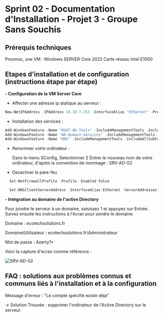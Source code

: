 # Sprint 02 - Documentation d'Installation - Projet 3 - Groupe Sans Souchis

## Prérequis techniques

Proxmox, une VM : Windows SERVER Core 2022 
                  Carte réseau Intel E1000

## Etapes d'installation et de configuration (instructions étape par étape)

**- Configuration de la VM Server Core**

- Affecter une adresse ip statique au serveur :
```powershell
New-NetIPAddress -IPAddress 10.10.7.253 -InterfaceAlias "Ethernet" -PrefixLength 24

```

- Installation des services :
```powershell
Add-WindowsFeature -Name "RSAT-AD-Tools" -IncludeManagementTools -IncludeAllSubFeature
Add-WindowsFeature -Name "AD-Domain-Services" -IncludeManagementTools -IncludeAllSubFeature
Add-WindowsFeature -Name "DNS" -IncludeManagementTools -IncludeAllSubFeature
```

- Renommer votre ordinateur :

  Dans le menu SConfig, Selectionner 2
  Entrer le nouveau nom de votre ordinateur, d'après la convention de nommage : SRV-AD-02

- Desactiver le pare-feu
```powershell
  Set-NetFirewallProfile -Profile -Enabled False
```

```powershell
  Set-DNSClientServerAddress -InterfaceAlias Ethernet -ServerAddresses 10.10.7.254
```

**- Intégration au domaine de l'active Directory**

Pour joindre le serveur à un domaine, saisissez 1 et appuyez sur Entrée. 
  Suivez ensuite les instructions à l'écran pour joindre le domaine.
  
  Domaine : ecotechsolutions.fr
 
  Domaine\Utilisateur : ecotechsolutions.fr\Administrateur 
  
  Mot de passe : Azerty1*


Voici la capture d'ecran comme référence : 

![SRV-AD-02](https://github.com/user-attachments/assets/6ba274dc-1863-41d8-b905-14d6d7aa039d)




## FAQ : solutions aux problèmes connus et communs liés à l'installation et à la configuration

Message d'erreur : "Le compte spécifié existe déja" 

-> Solution Trouvée : supprimer l'ordinateur de l'Active Directory sur le serveur. 



